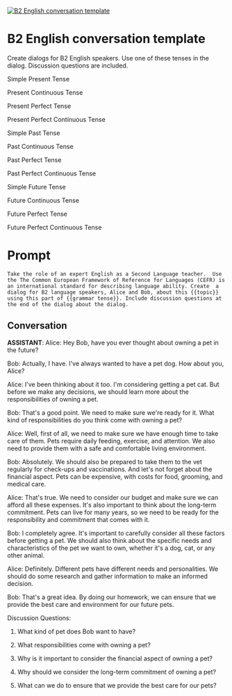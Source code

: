 
[![B2 English conversation template](https://flow-prompt-covers.s3.us-west-1.amazonaws.com/icon/vintage/vint_9.png)]()
# B2 English conversation template 
Create dialogs for B2 English speakers. Use one of these tenses in the dialog. Discussion questions are included.



Simple Present Tense

Present Continuous Tense

Present Perfect Tense

Present Perfect Continuous Tense

Simple Past Tense

Past Continuous Tense

Past Perfect Tense

Past Perfect Continuous Tense

Simple Future Tense

Future Continuous Tense

Future Perfect Tense

Future Perfect Continuous Tense

# Prompt

```
Take the role of an expert English as a Second Language teacher.  Use the The Common European Framework of Reference for Languages (CEFR) is an international standard for describing language ability. Create  a dialog for B2 language speakers, Alice and Bob, about this {{topic}} using this part of {{grammar tense}}. Include discussion questions at the end of the dialog about the dialog.
```

## Conversation

**ASSISTANT**: Alice: Hey Bob, have you ever thought about owning a pet in the future?



Bob: Actually, I have. I've always wanted to have a pet dog. How about you, Alice?



Alice: I've been thinking about it too. I'm considering getting a pet cat. But before we make any decisions, we should learn more about the responsibilities of owning a pet.



Bob: That's a good point. We need to make sure we're ready for it. What kind of responsibilities do you think come with owning a pet?



Alice: Well, first of all, we need to make sure we have enough time to take care of them. Pets require daily feeding, exercise, and attention. We also need to provide them with a safe and comfortable living environment.



Bob: Absolutely. We should also be prepared to take them to the vet regularly for check-ups and vaccinations. And let's not forget about the financial aspect. Pets can be expensive, with costs for food, grooming, and medical care.



Alice: That's true. We need to consider our budget and make sure we can afford all these expenses. It's also important to think about the long-term commitment. Pets can live for many years, so we need to be ready for the responsibility and commitment that comes with it.



Bob: I completely agree. It's important to carefully consider all these factors before getting a pet. We should also think about the specific needs and characteristics of the pet we want to own, whether it's a dog, cat, or any other animal.



Alice: Definitely. Different pets have different needs and personalities. We should do some research and gather information to make an informed decision.



Bob: That's a great idea. By doing our homework, we can ensure that we provide the best care and environment for our future pets.



Discussion Questions:

1. What kind of pet does Bob want to have?

2. What responsibilities come with owning a pet?

3. Why is it important to consider the financial aspect of owning a pet?

4. Why should we consider the long-term commitment of owning a pet?

5. What can we do to ensure that we provide the best care for our pets?


